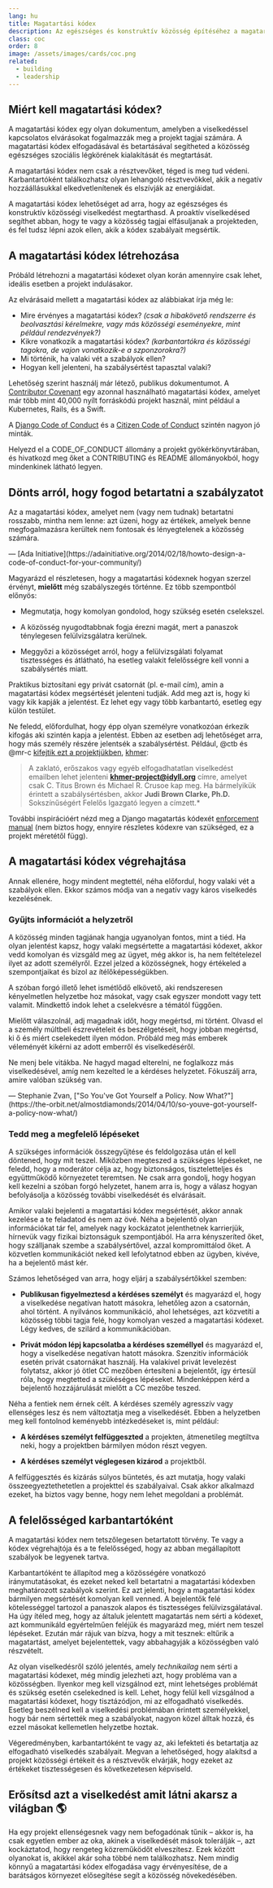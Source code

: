 ```yaml
---
lang: hu
title: Magatartási kódex
description: Az egészséges és konstruktív közösség építéséhez a magatartási kódex elfogadásával és érvényesítésével lehet hozzájárulni.
class: coc
order: 8
image: /assets/images/cards/coc.png
related:
  - building
  - leadership
---
```


## Miért kell magatartási kódex?

A magatartási kódex egy olyan dokumentum, amelyben a viselkedéssel kapcsolatos elvárásokat fogalmazzák meg a projekt tagjai számára. A magatartási kódex elfogadásával és betartásával segítheted a közösség egészséges szociális légkörének kialakítását és megtartását.

A magatartási kódex nem csak a résztvevőket, téged is meg tud védeni. Karbantartóként találkozhatsz olyan lehangoló résztvevőkkel, akik a negatív hozzáállásukkal elkedvetlenítenek és elszívják az energiáidat.

A magatartási kódex lehetőséget ad arra, hogy az egészséges és konstruktív közösségi viselkedést megtarthasd. A proaktív viselkedésed segíthet abban, hogy te vagy a közösség tagjai elfásuljanak a projekteden, és fel tudsz lépni azok ellen, akik a kódex szabályait megsértik.

## A magatartási kódex létrehozása

Próbáld létrehozni a magatartási kódexet olyan korán amennyire csak lehet, ideális esetben a projekt indulásakor.

Az elvárásaid mellett a magatartási kódex az alábbiakat írja még le:

* Mire érvényes a magatartási kódex? _(csak a hibakövető rendszerre és beolvasztási kérelmekre, vagy más közösségi eseményekre, mint például rendezvények?)_
* Kikre vonatkozik a magatartási kódex? _(karbantartókra és közösségi tagokra, de vajon vonatkozik-e a szponzorokra?)_
* Mi történik, ha valaki vét a szabályok ellen?
* Hogyan kell jelenteni, ha szabálysértést tapasztal valaki?

Lehetőség szerint használj már létező, publikus dokumentumot. A [Contributor Covenant](https://contributor-covenant.org/) egy azonnal használható magatartási kódex, amelyet már több mint 40,000 nyílt forráskódú projekt használ, mint például a Kubernetes, Rails, és a Swift.

A [Django Code of Conduct](https://www.djangoproject.com/conduct/) és a [Citizen Code of Conduct](http://citizencodeofconduct.org/) szintén nagyon jó minták.

Helyezd el a CODE_OF_CONDUCT állomány a projekt gyökérkönyvtárában, és hivatkozd meg őket a CONTRIBUTING és README állományokból, hogy mindenkinek látható legyen.

## Dönts arról, hogy fogod betartatni a szabályzatot

<aside markdown="1" class="pquote">
  Az a magatartási kódex, amelyet nem (vagy nem tudnak) betartatni rosszabb, mintha nem lenne: azt üzeni, hogy az értékek, amelyek benne megfogalmazásra kerültek nem fontosak és lényegtelenek a közösség számára.
  <p markdown="1" class="pquote-credit">
— [Ada Initiative](https://adainitiative.org/2014/02/18/howto-design-a-code-of-conduct-for-your-community/)
  </p>
</aside>

Magyarázd el részletesen, hogy a magatartási kódexnek hogyan szerzel érvényt, **mielőtt** még szabályszegés történne. Ez több szempontból előnyös:

* Megmutatja, hogy komolyan gondolod, hogy szükség esetén cselekszel.

* A közösség nyugodtabbnak fogja érezni magát, mert a panaszok ténylegesen felülvizsgálatra kerülnek.

* Meggyőzi a közösséget arról, hogy a felülvizsgálati folyamat tisztességes és átlátható, ha esetleg valakit felelősségre kell vonni a szabálysértés miatt.

Praktikus biztosítani egy privát csatornát (pl. e-mail cím), amin a magatartási kódex megsértését jelenteni tudják. Add meg azt is, hogy ki vagy kik kapják a jelentést. Ez lehet egy vagy több karbantartó, esetleg egy külön testület.

Ne feledd, előfordulhat, hogy épp olyan személyre vonatkozóan érkezik kifogás aki szintén kapja a jelentést. Ebben az esetben adj lehetőséget arra, hogy más személy részére jelentsék a szabálysértést. Például, @ctb és @mr-c [kifejtik ezt a projektjükben](https://github.com/dib-lab/khmer/blob/master/CODE_OF_CONDUCT.rst), [khmer](https://github.com/dib-lab/khmer):

> A zaklató, erőszakos vagy egyéb elfogadhatatlan viselkedést emailben lehet jelenteni **khmer-project@idyll.org** címre, amelyet csak C. Titus Brown és Michael R. Crusoe kap meg. Ha bármelyikük érintett a szabálysértésben, akkor **Judi Brown Clarke, Ph.D.** Sokszínűségért Felelős Igazgató legyen a címzett.*

További inspirációért nézd meg a Django magatartás kódexét [enforcement manual](https://www.djangoproject.com/conduct/enforcement-manual/) (nem biztos hogy, ennyire részletes kódexre van szükséged, ez a projekt méretétől függ).

## A magatartási kódex végrehajtása

Annak ellenére, hogy mindent megtettél, néha előfordul, hogy valaki vét a szabályok ellen. Ekkor számos módja van a negatív vagy káros viselkedés kezelésének.

### Gyűjts információt a helyzetről

A közösség minden tagjának hangja ugyanolyan fontos, mint a tiéd. Ha olyan jelentést kapsz, hogy valaki megsértette a magatartási kódexet, akkor vedd komolyan és vizsgáld meg az ügyet, még akkor is, ha nem feltételezel ilyet az adott személyről. Ezzel jelzed a közösségnek, hogy értékeled a szempontjaikat és bízol az ítélőképességükben.

A szóban forgó illető lehet ismétlődő elkövető, aki rendszeresen kényelmetlen helyzetbe hoz másokat, vagy csak egyszer mondott vagy tett valamit. Mindkettő indok lehet a cselekvésre a témától függően.

Mielőtt válaszolnál, adj magadnak időt, hogy megértsd, mi történt. Olvasd el a személy múltbeli észrevételeit és beszélgetéseit, hogy jobban megértsd, ki ő és miért cselekedett ilyen módon. Próbáld meg más emberek véleményét kikérni az adott emberről és viselkedéséről.

<aside markdown="1" class="pquote">
  Ne menj bele vitákba. Ne hagyd magad elterelni, ne foglalkozz más viselkedésével, amíg nem kezelted le a kérdéses helyzetet. Fókuszálj arra, amire valóban szükség van.
  <p markdown="1" class="pquote-credit">
— Stephanie Zvan, ["So You've Got Yourself a Policy. Now What?"](https://the-orbit.net/almostdiamonds/2014/04/10/so-youve-got-yourself-a-policy-now-what/)
  </p>
</aside>

### Tedd meg a megfelelő lépéseket

A szükséges információk összegyűjtése és feldolgozása után el kell döntened, hogy mit teszel. Miközben megteszed a szükséges lépéseket, ne feledd, hogy a moderátor célja az, hogy biztonságos, tiszteletteljes és együttműködő környezetet teremtsen. Ne csak arra gondolj, hogy hogyan kell kezelni a szóban forgó helyzetet, hanem arra is, hogy a válasz hogyan befolyásolja a közösség további viselkedését és elvárásait.

Amikor valaki bejelenti a magatartási kódex megsértését, akkor annak kezelése a te feladatod és nem az övé. Néha a bejelentő olyan információkat tár fel, amelyek nagy kockázatot jelenthetnek karrierjük, hírnevük vagy fizikai biztonságuk szempontjából. Ha arra kényszeríted őket, hogy szálljanak szembe a szabálysértővel, azzal kompromittálod őket. A közvetlen kommunikációt neked kell lefolytatnod ebben az ügyben, kivéve, ha a bejelentő mást kér.

Számos lehetőséged van arra, hogy eljárj a szabálysértőkkel szemben:

* **Publikusan figyelmeztesd a kérdéses személyt** és magyarázd el, hogy a viselkedése negatívan hatott másokra, lehetőleg azon a csatornán, ahol történt. A nyilvános kommunikáció, ahol lehetséges, azt közvetíti a közösség többi tagja felé, hogy komolyan veszed a magatartási kódexet. Légy kedves, de szilárd a kommunikációban.

* **Privát módon lépj kapcsolatba a kérdéses személlyel** és magyarázd el, hogy a viselkedése negatívan hatott másokra. Szenzitív információk esetén privát csatornákat használj. Ha valakivel privát levelezést folytatsz, akkor jó ötlet CC mezőben értesíteni a bejelentőt, így értesül róla, hogy megtetted a szükéséges lépéseket. Mindenképpen kérd a bejelentő hozzájárulását mielőtt a CC mezőbe teszed.

Néha a fentiek nem érnek célt. A kérdéses személy agresszív vagy ellenséges lesz és nem változtatja meg a viselkedését. Ebben a helyzetben meg kell fontolnod keményebb intézkedéseket is, mint például:

* **A kérdéses személyt felfüggeszted** a projekten, átmenetileg megtiltva neki, hogy a projektben bármilyen módon részt vegyen.

* **A kérdéses személyt véglegesen kizárod** a projektből.

A felfüggesztés és kizárás súlyos büntetés, és azt mutatja, hogy valaki összeegyeztethetetlen a projekttel és szabályaival. Csak akkor alkalmazd ezeket, ha biztos vagy benne, hogy nem lehet megoldani a problémát.

## A felelősséged karbantartóként

A magatartási kódex nem tetszőlegesen betartatott törvény. Te vagy a kódex végrehajtója és a te felelősséged, hogy az abban megállapított szabályok be legyenek tartva.

Karbantartóként te állapítod meg a közösségére vonatkozó iránymutatásokat, és ezeket neked kell betartatni a magatartási kódexben meghatározott szabályok szerint. Ez azt jelenti, hogy a magatartási kódex bármilyen megsértését komolyan kell venned. A bejelentők felé kötelességgel tartozol a panaszok alapos és tisztességes felülvizsgálatával. Ha úgy ítéled meg, hogy az általuk jelentett magatartás nem sérti a kódexet, azt kommunikáld egyértelműen feléjük és magyarázd meg, miért nem teszel lépéseket. Ezután már rájuk van bízva, hogy a mit tesznek: eltűrik a magatartást, amelyet bejelentettek, vagy abbahagyják a közösségben való részvételt.

Az olyan viselkedésről szóló jelentés, amely _technikailag_ nem sérti a magatartási kódexet, még mindig jelezheti azt, hogy probléma van a közösségben. Ilyenkor meg kell vizsgálnod ezt, mint lehetséges problémát és szükség esetén cselekedned is kell. Lehet, hogy felül kell vizsgálnod a magatartási kódexet, hogy tisztázódjon, mi az elfogadható viselkedés. Esetleg beszélned kell a viselkedési problémában érintett személyekkel, hogy bár nem sértették meg a szabályokat, nagyon közel álltak hozzá, és ezzel másokat kellemetlen helyzetbe hoztak.

Végeredményben, karbantartóként te vagy az, aki lefekteti és betartatja az elfogadható viselkedés szabályait. Megvan a lehetőséged, hogy alakítsd a projekt közösségi értékeit és a résztvevők elvárják, hogy ezeket az értékeket tisztességesen és következetesen képviseld.

## Erősítsd azt a viselkedést amit látni akarsz a világban 🌎

Ha egy projekt ellenségesnek vagy nem befogadónak tűnik &ndash; akkor is, ha csak egyetlen ember az oka, akinek a viselkedését mások tolerálják &ndash;, azt kockáztatod, hogy rengeteg közreműködőt elveszítesz. Ezek között olyanokat is, akikkel akár soha többé nem találkozhatsz. Nem mindig könnyű a magatartási kódex elfogadása vagy érvényesítése, de a barátságos környezet elősegítése segít a közösség növekedésében.
